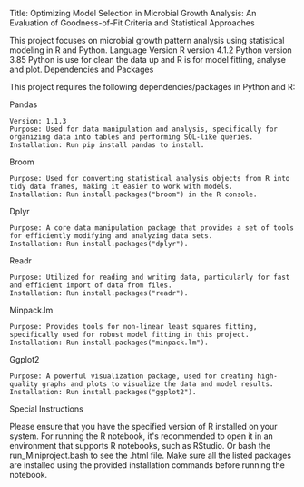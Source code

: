 Title: Optimizing Model Selection in Microbial Growth Analysis: An Evaluation of Goodness-of-Fit Criteria and Statistical Approaches

This project focuses on microbial growth pattern analysis using statistical modeling in R and Python.
Language Version
R version 4.1.2
Python version 3.85
Python is use for clean the data up and R is for model fitting, analyse and plot.
Dependencies and Packages

This project requires the following dependencies/packages in Python and R:

Pandas

    Version: 1.1.3
    Purpose: Used for data manipulation and analysis, specifically for organizing data into tables and performing SQL-like queries.
    Installation: Run pip install pandas to install.

Broom

    Purpose: Used for converting statistical analysis objects from R into tidy data frames, making it easier to work with models.
    Installation: Run install.packages("broom") in the R console.

Dplyr

    Purpose: A core data manipulation package that provides a set of tools for efficiently modifying and analyzing data sets.
    Installation: Run install.packages("dplyr").

Readr

    Purpose: Utilized for reading and writing data, particularly for fast and efficient import of data from files.
    Installation: Run install.packages("readr").

Minpack.lm

    Purpose: Provides tools for non-linear least squares fitting, specifically used for robust model fitting in this project.
    Installation: Run install.packages("minpack.lm").

Ggplot2

    Purpose: A powerful visualization package, used for creating high-quality graphs and plots to visualize the data and model results.
    Installation: Run install.packages("ggplot2").

Special Instructions

Please ensure that you have the specified version of R installed on your system. For running the R notebook, it's recommended to open it in an environment that supports R notebooks, such as RStudio. Or bash the run_Miniproject.bash to see the .html file. Make sure all the listed packages are installed using the provided installation commands before running the notebook.
